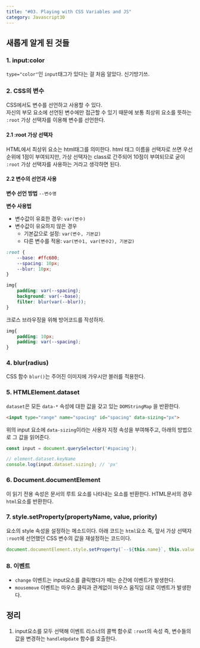 ```yaml
---
title: "#03. Playing with CSS Variables and JS"
category: Javascript30
---
```


## 새롭게 알게 된 것들 
### 1. input:color
`type="color"`인 `input`태그가 있다는 걸 처음 알았다. 신기방기쓰.



### 2. CSS의 변수
CSS에서도 변수를 선언하고 사용할 수 있다.      
자신의 부모 요소에 선언된 변수에만 접근할 수 있기 때문에 보통 최상위 요소를 뜻하는 `:root` 가상 선택자를 이용해 변수를 선언한다. 
   

#### 2.1 :root 가상 선택자
HTML에서 최상위 요소는 html태그를 의미한다. html 태그 이름을 선택자로 쓰면 우선 순위에 1점이 부여되지만, 가상 선택자는 class로 간주되어 10점이 부여되므로 굳이 `:root` 가상 선택자를 사용하는 거라고 생각하면 된다. 

#### 2.2 변수의 선언과 사용
**변수 선언 방법**
`--변수명`    

**변수 사용법**
- 변수값이 유효한 경우: `var(변수)` 
- 변수값이 유요하지 않은 경우
    - 기본값으로 설정: `var(변수, 기본값)`
    - 다른 변수를 적용: `var(변수1, var(변수2), 기본값)`  

```css
:root {
    --base: #ffc600;
    --spacing: 10px;
    --blur: 10px;
}

img{
    padding: var(--spacing);
    background: var(--base);
    filter: blur(var(--blur));
}
```
크로스 브라우징을 위해 방어코드를 작성하자.    
```css
img{
    padding: 10px;
    padding: var(--spacing);
}
```

### 4. blur(radius)
CSS 함수 `blur()`는 주어진 이미지에 가우시안 블러를 적용한다. 


### 5. HTMLElement.dataset
`dataset`은  모든 `data-*` 속성에 대한 값을 갖고 있는 `DOMStringMap` 을 반환한다. 

```html
<input type="range" name="spacing" id="spacing" data-sizing="px">
```
위의 input 요소에 `data-sizing`이라는 사용자 지정 속성을 부여해주고, 아래의 방법으로 그 값을 읽어준다. 

```javascript
const input = document.querySelector('#spacing');

// element.dataset.keyName
console.log(input.dataset.sizing); // 'px' 
```


### 6. Document.documentElement
이 읽기 전용 속성은 문서의 루트 요소를 나타내는 요소를 반환한다. HTML문서의 경우 `html`요소를 반환한다. 


### 7. style.setProperty(propertyName, value, priority)
요소의 style 속성을 설정하는 메소드이다. 
아래 코드는  `html`요소 즉, 앞서 가상 선택자 `:root`에 선언했던 CSS 변수의 값을 재설정하는 코드이다.   

```javascript
document.documentElement.style.setProperty(`--${this.name}`, this.value + suffix);
```


### 8. 이벤트
- `change` 이벤트는 input요소를 클릭했다가 떼는 순간에 이벤트가 발생한다. 
- `mousemove` 이벤트는 마우스 클릭과 관계없이 마우스 움직임 대로 이벤트가 발생한다. 



## 정리
1. input요소를 모두 선택해 이벤트 리스너의 콜백 함수로 `:root`의 속성 즉, 변수들의 값을 변경하는 `handleUpdate` 함수를 호출한다. 
